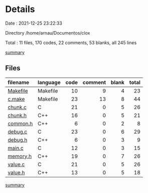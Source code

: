 # Details

Date : 2021-12-25 23:22:33

Directory /home/arnau/Documentos/clox

Total : 11 files,  170 codes, 22 comments, 53 blanks, all 245 lines

[summary](results.md)

## Files
| filename | language | code | comment | blank | total |
| :--- | :--- | ---: | ---: | ---: | ---: |
| [Makefile](/Makefile) | Makefile | 10 | 9 | 4 | 23 |
| [c.make](/c.make) | Makefile | 23 | 13 | 8 | 44 |
| [chunk.c](/chunk.c) | C | 21 | 0 | 5 | 26 |
| [chunk.h](/chunk.h) | C++ | 16 | 0 | 5 | 21 |
| [common.h](/common.h) | C++ | 6 | 0 | 2 | 8 |
| [debug.c](/debug.c) | C | 23 | 0 | 6 | 29 |
| [debug.h](/debug.h) | C++ | 6 | 0 | 3 | 9 |
| [main.c](/main.c) | C | 12 | 0 | 3 | 15 |
| [memory.h](/memory.h) | C++ | 19 | 0 | 7 | 26 |
| [value.c](/value.c) | C | 21 | 0 | 5 | 26 |
| [value.h](/value.h) | C++ | 13 | 0 | 5 | 18 |

[summary](results.md)